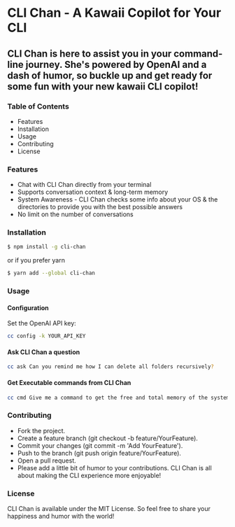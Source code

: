 # CLI Chan - A Kawaii Copilot for Your CLI

## CLI Chan is here to assist you in your command-line journey. She's powered by OpenAI and a dash of humor, so buckle up and get ready for some fun with your new kawaii CLI copilot!

### Table of Contents

- Features
- Installation
- Usage
- Contributing
- License

### Features

- Chat with CLI Chan directly from your terminal
- Supports conversation context & long-term memory
- System Awareness - CLI Chan checks some info about your OS & the directories to provide you with the best possible answers
- No limit on the number of conversations

### Installation

```bash
$ npm install -g cli-chan
```

or if you prefer yarn

```bash
$ yarn add --global cli-chan
```

### Usage

#### Configuration

Set the OpenAI API key:

```bash
cc config -k YOUR_API_KEY
```

#### Ask CLI Chan a question

```bash
cc ask Can you remind me how I can delete all folders recursively?
```

#### Get Executable commands from CLI Chan

```bash
cc cmd Give me a command to get the free and total memory of the system.
```

### Contributing

- Fork the project.
- Create a feature branch (git checkout -b feature/YourFeature).
- Commit your changes (git commit -m 'Add YourFeature').
- Push to the branch (git push origin feature/YourFeature).
- Open a pull request.
- Please add a little bit of humor to your contributions. CLI Chan is all about making the CLI experience more enjoyable!

### License

CLI Chan is available under the MIT License. So feel free to share your happiness and humor with the world!
